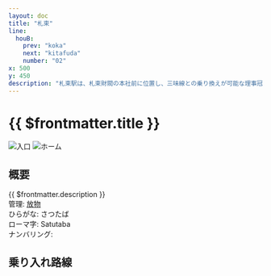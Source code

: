```yaml
---
layout: doc
title: "札束"
line: 
  houB:
    prev: "koka"
    next: "kitafuda"
    number: "02"
x: 500
y: 450
description: "札束駅は、札束財閥の本社前に位置し、三味線との乗り換えが可能な理事冠状線の駅です。"
---
```


# {{ $frontmatter.title }}
![入口](/img/station/satutaba/front.webp)
![ホーム](/img/station/satutaba/platform.webp)

## 概要
{{ $frontmatter.description }}  
管理: [放物](/company/houbutu/index.md)  
ひらがな: さつたば  
ローマ字: Satutaba  
ナンバリング: <Numberling />

## 乗り入れ路線
<LineInfo />
